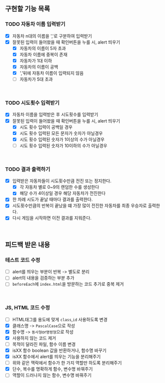 ## 구현할 기능 목록
### TODO 자동차 이름 입력받기
- [X] 자동차 n대의 이름을 ','로 구분하여 입력받기
- [X] 잘못된 입력이 들어왔을 때 확인버튼을 누를 시, alert 띄우기
    - [x] 자동차의 이름이 5자 초과
    - [x] 자동차 이름에 중복이 존재
    - [X] 자동차가 1대 이하
    - [X] 자동차의 이름이 공백
    - [X] ','뒤에 자동차 이름이 입력되지 않음
    - [ ] 자동차가 5대 초과
<br>

### TODO 시도횟수 입력받기
- [X] 자동차 이름을 입력받은 후 시도횟수를 입력받기
- [X] 잘못된 입력이 들어왔을 때 확인버튼을 누를 시, alert 띄우기
    - [X] 시도 횟수 입력이 공백일 경우
    - [X] 시도 횟수 입력된 모든 문자가 숫자가 아닐경우
    - [X] 시도 횟수 입력된 숫자가 1이상의 수가 아닐경우
    - [ ] 시도 횟수 입력된 숫자가 10이하의 수가 아닐경우
<br>

### TODO 결과 출력하기
- [X] 입력받은 자동차들이 시도횟수만큼 전진 또는 정지한다.
    - [X] 각 자동차 별로 0~9의 랜덤한 수를 생성한다
    - [X] 해당 수가 4이상일 경우 해당 자동차가 전진한다
- [X] 한 차례 시도가 끝날 때마다 결과를 출력한다.
- [X] 시도횟수만큼의 반복이 끝났을 떄 가장 많이 전진한 자동차를 최종 우승자로 출력한다.
- [X] 다시 게임을 시작하면 이전 결과를 지워준다.
<br>


## 피드백 받은 내용 
### 테스트 코드 수정
- [ ] alert를 띄우는 부분이 반복 -> 별도로 분리
- [ ] alert의 내용을 검증하는 부분 추가
- [ ] `beforeEach`에 `index.html`을 방문하는 코드 추가로 중복 제거
<br>

### JS, HTML 코드 수정
- [ ] HTML태그를 용도에 맞게 `class`,`id` 사용하도록 변경
- [X] 클래스명 -> `PascalCase`으로 작성
- [X] 함수명 -> `동사형`or`명령형`으로 작성 
- [X] 사용하지 않는 코드 제거
- [ ] 목적이 달라진 파일, 함수 이름 변경
- [X] isXX 함수 boolean 값을 반환하거나, 함수명 바꾸기
- [X] isXX 함수에서 alert를 띄우는 기능을 분리해주기
- [ ] 위와 같은 맥락에서 함수가 한 가지 역할만 하도록 분리해주기
- [X] 단수, 복수를 명확하게 함수, 변수명 바꿔주기
- [ ] 역할이 드러나지 않는 함수, 변수명 바꿔주기
<br>